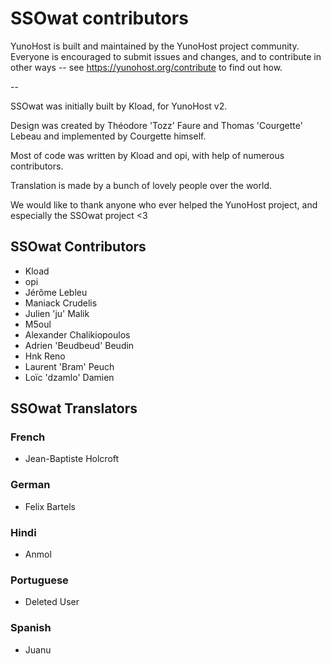 SSOwat contributors
===================

YunoHost is built and maintained by the YunoHost project community.
Everyone is encouraged to submit issues and changes, and to contribute in other ways -- see https://yunohost.org/contribute to find out how.

--

SSOwat was initially built by Kload, for YunoHost v2.

Design was created by Théodore 'Tozz' Faure and Thomas 'Courgette' Lebeau and implemented by Courgette himself.

Most of code was written by Kload and opi, with help of numerous contributors.

Translation is made by a bunch of lovely people over the world.

We would like to thank anyone who ever helped the YunoHost project, and especially the SSOwat project <3


SSOwat Contributors
-------------------

- Kload
- opi
- Jérôme Lebleu
- Maniack Crudelis
- Julien 'ju' Malik
- M5oul
- Alexander Chalikiopoulos
- Adrien 'Beudbeud' Beudin
- Hnk Reno
- Laurent 'Bram' Peuch
- Loïc 'dzamlo' Damien


SSOwat Translators
------------------

### French

- Jean-Baptiste Holcroft

### German

- Felix Bartels

### Hindi

- Anmol

### Portuguese

- Deleted User

### Spanish

- Juanu